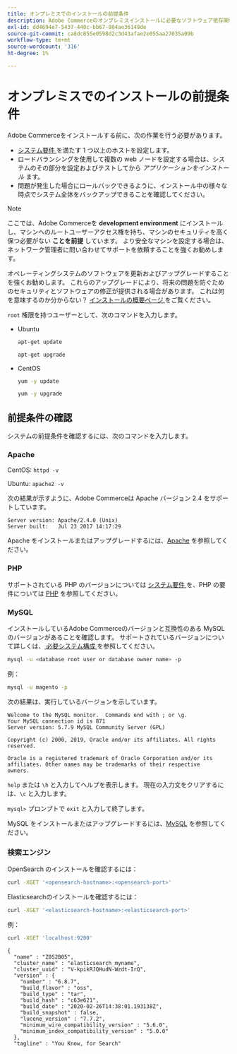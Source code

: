 ```yaml
---
title: オンプレミスでのインストールの前提条件
description: Adobe Commerceのオンプレミスインストールに必要なソフトウェア依存関係について詳しく説明します。
exl-id: dd4694e7-5437-440c-bb67-804ae36149de
source-git-commit: ca8dc855e0598d2c3d43afae2e055aa27035a09b
workflow-type: tm+mt
source-wordcount: '316'
ht-degree: 1%

---
```


# オンプレミスでのインストールの前提条件

Adobe Commerceをインストールする前に、次の作業を行う必要があります。

* [ システム要件 ](../system-requirements.md) を満たす 1 つ以上のホストを設定します。
* ロードバランシングを使用して複数の web ノードを設定する場合は、システムのその部分を設定およびテストしてから _アプリケーションをインストール_ ます。
* 問題が発生した場合にロールバックできるように、インストール中の様々な時点でシステム全体をバックアップできることを確認してください。

>[!NOTE]
>
>ここでは、Adobe Commerceを **development environment** にインストールし、マシンへのルートユーザーアクセス権を持ち、マシンのセキュリティを高く保つ必要がない **ことを前提** しています。 より安全なマシンを設定する場合は、ネットワーク管理者に問い合わせてサポートを依頼することを強くお勧めします。

オペレーティングシステムのソフトウェアを更新およびアップグレードすることを強くお勧めします。 これらのアップグレードにより、将来の問題を防ぐためのセキュリティとソフトウェアの修正が提供される場合があります。 これは何を意味するのか分からない？ [ インストールの概要ページ ](../overview.md) をご覧ください。

`root` 権限を持つユーザーとして、次のコマンドを入力します。

* Ubuntu

  ```bash
  apt-get update
  ```

  ```bash
  apt-get upgrade
  ```

* CentOS

  ```bash
  yum -y update
  ```

  ```bash
  yum -y upgrade
  ```

## 前提条件の確認

システムの前提条件を確認するには、次のコマンドを入力します。

### Apache

CentOS: `httpd -v`

Ubuntu: `apache2 -v`

次の結果が示すように、Adobe Commerceは Apache バージョン 2.4 をサポートしています。

```
Server version: Apache/2.4.0 (Unix)
Server built:   Jul 23 2017 14:17:29
```

Apache をインストールまたはアップグレードするには、[Apache](web-server/apache.md) を参照してください。

### PHP

サポートされている PHP のバージョンについては [ システム要件 ](../system-requirements.md) を、PHP の要件については [PHP](../system-requirements.md#php-settings) を参照してください。

### MySQL

インストールしているAdobe Commerceのバージョンと互換性のある MySQL のバージョンがあることを確認します。 サポートされているバージョンについて詳しくは、[ 必要システム構成 ](../system-requirements.md) を参照してください。

```bash
mysql -u <database root user or database owner name> -p
```

例：

```bash
mysql -u magento -p
```

次の結果は、実行しているバージョンを示しています。

```
Welcome to the MySQL monitor.  Commands end with ; or \g.
Your MySQL connection id is 871
Server version: 5.7.9 MySQL Community Server (GPL)

Copyright (c) 2000, 2019, Oracle and/or its affiliates. All rights reserved.

Oracle is a registered trademark of Oracle Corporation and/or its
affiliates. Other names may be trademarks of their respective
owners.
```

`help` または `\h` と入力してヘルプを表示します。 現在の入力文をクリアするには、`\c` と入力します。

`mysql>` プロンプトで `exit` と入力して終了します。

MySQL をインストールまたはアップグレードするには、[MySQL](database/mysql.md) を参照してください。

### 検索エンジン

OpenSearch のインストールを確認するには：

```bash
curl -XGET '<opensearch-hostname>:<opensearch-port>'
```

Elasticsearchのインストールを確認するには：

```bash
curl -XGET '<elasticsearch-hostname>:<elasticsearch-port>'
```

例：

```bash
curl -XGET 'localhost:9200'
```

```
{
  "name" : "Z0S2B05",
  "cluster_name" : "elasticsearch_myname",
  "cluster_uuid" : "V-kpikRJQHudN-Wzdt-IrQ",
  "version" : {
    "number" : "6.8.7",
    "build_flavor" : "oss",
    "build_type" : "tar",
    "build_hash" : "c63e621",
    "build_date" : "2020-02-26T14:38:01.193138Z",
    "build_snapshot" : false,
    "lucene_version" : "7.7.2",
    "minimum_wire_compatibility_version" : "5.6.0",
    "minimum_index_compatibility_version" : "5.0.0"
  },
  "tagline" : "You Know, for Search"
```
